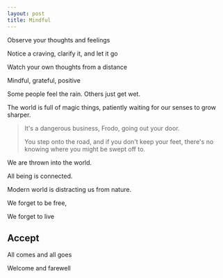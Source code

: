 ```yaml
---
layout: post
title: Mindful
---
```



Observe your thoughts and feelings

Notice a craving, clarify it, and let it go 

Watch your own thoughts from a distance

Mindful, grateful, positive 

Some people feel the rain. Others just get wet.

The world is full of magic things, patiently waiting for our senses to grow sharper.

> It's a dangerous business, Frodo, going out your door. 
> 
> You step onto the road, 
> and if you don't keep your feet, there's no knowing where you might be swept off to.


We are thrown into the world. 

All being is connected. 

Modern world is distracting us from nature. 

We forget to be free, 

We forget to live 


## Accept 

All comes and all goes

Welcome and farewell 